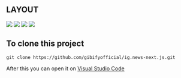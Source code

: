 ## LAYOUT 
<div>
  <img src="https://github.com/gibifyofficial/ig.news-next.js/blob/main/public/images/Home.png" />
  <img src="https://github.com/gibifyofficial/ig.news-next.js/blob/main/public/images/Posts.png" />
  <img src="https://github.com/gibifyofficial/ig.news-next.js/blob/main/public/images/Interna de Post.png" />
  <img src="https://github.com/gibifyofficial/ig.news-next.js/blob/main/public/images/Interna de Post (não logado).png" />
</div>

## To clone this project

```
git clone https://github.com/gibifyofficial/ig.news-next.js.git
```

After this you can open it on [Visual Studio Code](https://code.visualstudio.com/)
